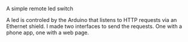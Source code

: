 A simple remote led switch

A led is controled by the Arduino that listens to HTTP requests via an Ethernet shield.
I made two interfaces to send the requests. One with a phone app, one with a web page.